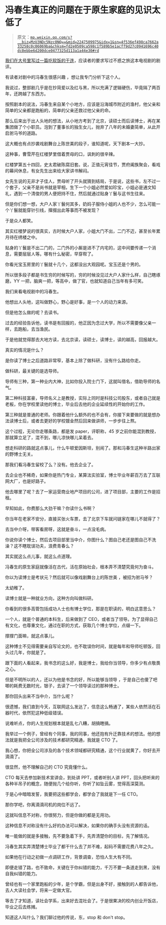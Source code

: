 # 冯春生真正的问题在于原生家庭的见识太低了

> 原文：[`mp.weixin.qq.com/s?__biz=MzU3NDc5Nzc0NQ==&mid=2247509975&idx=1&sn=4f536ef498ca7662a33258c0c06069ba&chksm=fd2e0509ca598c1f589b5e1acff9d27c0941696c40dc0ebbe6d200dce0477325d113a1a44e30#rd`](http://mp.weixin.qq.com/s?__biz=MzU3NDc5Nzc0NQ==&mid=2247509975&idx=1&sn=4f536ef498ca7662a33258c0c06069ba&chksm=fd2e0509ca598c1f589b5e1acff9d27c0941696c40dc0ebbe6d200dce0477325d113a1a44e30#rd)

[我们在大号里写过一篇吃软饭的于连](http://mp.weixin.qq.com/s?__biz=MzU0MjYwNDU2Mw==&mid=2247502554&idx=1&sn=c4d719dfb39be4ebd093ddc622c68cb2&chksm=fb1aa6a6cc6d2fb0bdf4c435c824aa97e9ebc636360dd244042596d485f8223eef557f7c57a6&scene=21#wechat_redirect)，应读者的要求写过不惑之旅这本电视剧的剧评。 

有读者对剧中的冯春生很感兴趣 ，想让我专门分析下这个人。

我说过，整部剧几乎是在抄简爱以及红与黑，所以充满了逻辑硬伤，毕竟隔了两百年，还跨越了东西方。

按照剧本的说法，冯春生来自某个小地方，应该是沿海城市附近的渔村，他父亲和简单的父亲都是跑船的，简单的父亲还救过他父亲的命。 

那么后来出于出人头地的想法，从小地方考到了北京，读硕士而后读博士，再在某集团做了个小职员。泡到了董事长的独生女儿，抛弃了八年的未婚妻简单，从此开启驸马爷的道路。

这大概也有点抄袭戏剧舞台上陈世美的段子，谁知道呢，天下剧本一大抄。 

这种事，曹雪芹在红楼梦里借着贾母的口，讽刺的很辛辣。 

红楼梦第五十四回，史太君破陈腐旧套。说，正值元宵佳节，贾府阖族聚会，看戏的幕间休息，有女先生出来给大家讲书解闷。

女先生说的无非才子佳人，贾母听了开头就猜到结局，于是说，这些书，左不过一个套子，父亲不是尚书就是宰相，生下一个小姐必然爱如珍宝，小姐必是通文知礼，遇到一个清俊的男人便把持不住，然后就通过贴身丫鬟与这书生往来。 

但是你们想一想，大户人家丫鬟何其多，奶妈子服侍小姐的人也不少，怎么可能一个丫鬟就能穿针引线，撺掇出此等事而不被发现？

于是众人都笑。

其实红楼梦说的很真实，古时候大户人家，小姐大门不出，二门不迈，甚至长年累月待在绣楼之中。 

贴身的丫鬟是不出二门的，二门外的小厮是进不了内宅的，这中间要传递一个消息，需要层层人等。哪有什么秘密，早穿帮了。

你看光宝玉房里的丫鬟就十几个，这都没出大观园呢。宝玉还是个男的。

所以很多段子都是书生穷的时候写的，穷的时候没见过大户人家什么样，自己瞎琢磨，YY 一把，脑爽一把，等高中，做了官，也就知道自己当年有多可笑。

我们来看电视剧中的冯春生。

他想出人头地，这叫做野心，野心是好事，是一个人的动力来源。 

但是他怎么做的呢？去读书。

过去的经验告诉他，读书是有回报的，他正因为念过大学，所以不需要像父亲一样，去跑船，去当渔民。 

于是他就觉得那去大地方读，去北京读，读硕士，读博士，读的越高，回报越大。 

真实的情况是什么？ 

是你读了博士之后道路非常窄，基本上除了做科研，没有什么路给你走。

做科研，最关键的是选导师。 

导师有三种，第一种业内大神，比如你投入院士门下，这就叫借名，借助导师的名气。

第二种科技富豪，导师名义上是教授，实际上同时是科技公司股东，或者自己就是老板，你在学校里读他的博士，毕业后去他的企业延续性的开始你的工作。

第三种就是普通的老师。你跟着他什么额外的也不会有，你接下来要做的就是想办法读博士后，或者去更好的学校镀金然后回来做讲师，一步步往上熬。 

这个过程，无论你走哪条路，都是发 paper，评职称，45 岁之前你能混到教授，那就算立足了，混不到，哪儿凉快哪儿呆着去。 

想走科研的路就这点事儿，什么牛顿爱因斯坦，别闹了。那和冯春生这种半路出家的野博士无关。

那我们看冯春生留校了么？没有。他去企业了。

去企业也不稀奇，如果你是热门专业，某算法实验室，博士毕业年薪百万去了互联网大厂，也是好路子。 

他去哪里了呢？去了一家运营商业地产项目的公司，进了项目部，主要的工作是招租。

早知如此，你费那么大劲干嘛？你读什么书啊？ 

你当年在老家不安分，直接买张火车票，去了北京下车就问链家在哪儿不就得了？

去当中介呀，带客看房呀，这就是奋斗，一点没毛病。 

你说你读个博士，然后去项目部里当中介，你图什么？图自己老还是图自己不洗澡？这不瞎耽误功夫，浪费青春么？

其实就这么点儿事，就这么点道理。 

冯春生的原生家庭就像活在古代，活在原始社会，根本弄不清楚究竟何为奋斗。 

你以为读博士是考状元？然后就可以像戏剧舞台上的陈世美 ，被招为驸马爷？ 

太幼稚了。 

读博士就是一种就业方向，这种方向叫做科研。

你看到的很多高管包括成功人士也有博士学位，那是在职读的，明白这意思么？ 

一个人，就是个普通的本科生，后来做到了 CEO，或者当了领导。为了显得自己有文化，也尊重文化，通过在职的方式，获取几个博士学位，点缀一下。 

撑撑门面嘛，就这点事儿。 

这种博士不见得需要亲自写论文的，也不耽误你时间，就是每年和导师吃顿饭，回头过几年，你就是了。 

跟下面的人看起来，我书念的这么好，我是博士，我给你当领导，你多少有点敬畏之心。 

但是不明所以的人，还以为他是书念的好，所以能够当领导 ，于是自己也傻了吧唧的耗费无数时光，银子，去读了一个领导读过的那种博士。 

那你回头出来不当中介，当什么呢？

很遗憾，我们直到今天，互联网这么发达了，信息这么畅通了，某些人依然活在石器时代，依然犯这种低级错误。 

说难听点，你的人生规划根本就是乱七八糟，胡搞瞎搞。 

我举过一个例子，曾经有个同事，我的同事，他还抱有升迁靠技术的想法。他的想法就是我把全公司涉及的技术都研究精通，我就是 CTO 了。 

我心想，你把全公司涉及的各个技术领域都研究精通，这个行业就黄了，你好去开滴滴了。 

很显然，他不理解自己的 CTO 究竟懂什么。 

CTO 每天去参加新技术宣讲会，到处讲 PPT，或者听别人讲 PPT，回头把听来的各种半吊子的概念，随便抛几个给你听，你听了如坠云雾，觉得高深莫测。

于是心中暗暗发誓，我要把这些都学会，都学会了我就是下一任 CTO。

那你学吧，你离滴滴司机的岗位不远了。

这就叫信息不对称，你很努力，但是你做的都是无用功。 

这种信息不对称没有什么好的办法可以解决，如果你的确手头没有资源的话。 

唯一能做的就是多接触，先不要急着下手，先弄清楚你的目标，先了解情况。

冯春生其实弄清楚博士毕业了都干什么去了并不难，起码不需要花费八年之久。 

如果他在行动之初做一点调研工作，背景调查，恐怕人生大有不同。

即便走错了路，也不致命，关键在于你纠错的能力，千万不要一条道走到黑，没有自我纠错的能力。 

曾经也有一个家里跑船的少年，是个学霸，但是出身不好，接触到的人都告诉他，去人大读社会学，将来一定做大官。

等去了才知道，读社会学系，出来好去混社会了。于是很果决的校内创业开饭店，毕业之后去练摊。

知道这人叫什么？我们聊过他的传说，东，stop 和 don't stop。